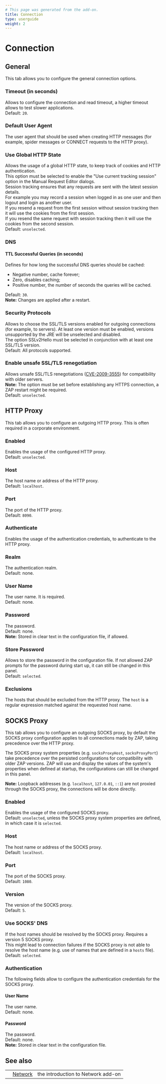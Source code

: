 ```yaml
---
# This page was generated from the add-on.
title: Connection
type: userguide
weight: 2
---
```


# Connection

## General

This tab allows you to configure the general connection options.

### Timeout (in seconds)

Allows to configure the connection and read timeout, a higher timeout allows to test slower applications.   
Default: `20`.

### Default User Agent

The user agent that should be used when creating HTTP messages (for example, spider messages or CONNECT requests to the HTTP proxy).

### Use Global HTTP State

Allows the usage of a global HTTP state, to keep track of cookies and HTTP authentication.  
This option must be selected to enable the "Use current tracking session" option in the Manual Request Editor dialogs.  
Session tracking ensures that any requests are sent with the latest session details.  
For example you may record a session when logged in as one user and then logout and login as another user.  
If you resend a request from the first session without session tracking then it will use the cookies from the first session.  
If you resend the same request with session tracking then it will use the cookies from the second session.   
Default: `unselected`.

### DNS

#### TTL Successful Queries (in seconds)

Defines for how long the successful DNS queries should be cached:

* Negative number, cache forever;
* Zero, disables caching;
* Positive number, the number of seconds the queries will be cached.


Default: `30`.   
**Note:** Changes are applied after a restart.

### Security Protocols

Allows to choose the SSL/TLS versions enabled for outgoing connections (for example, to servers). At least one version must be enabled, versions unsupported by the JRE will be unselected and disabled.   
The option SSLv2Hello must be selected in conjunction with at least one SSL/TLS version.   
Default: All protocols supported.

### Enable unsafe SSL/TLS renegotiation

Allows unsafe SSL/TLS renegotiations ([CVE-2009-3555](https://www.cve.org/CVERecord?id=CVE-2009-3555)) for compatibility with older servers.  
**Note:** The option must be set before establishing any HTTPS connection, a ZAP restart might be required.   
Default: `unselected`.

## HTTP Proxy

This tab allows you to configure an outgoing HTTP proxy. This is often required in a corporate environment.

### Enabled

Enables the usage of the configured HTTP proxy.   
Default: `unselected`.

### Host

The host name or address of the HTTP proxy.   
Default: `localhost`.

### Port

The port of the HTTP proxy.   
Default: `8090`.

### Authenticate

Enables the usage of the authentication credentials, to authenticate to the HTTP proxy.

### Realm

The authentication realm.   
Default: none.

### User Name

The user name. It is required.   
Default: none.

### Password

The password.   
Default: none.   
**Note:** Stored in clear text in the configuration file, if allowed.

### Store Password

Allows to store the password in the configuration file. If not allowed ZAP prompts for the password during start up, it can still be changed in this panel.   
Default: `selected`.

### Exclusions

The hosts that should be excluded from the HTTP proxy. The `host` is a regular expression matched against the requested host name.

## SOCKS Proxy

This tab allows you to configure an outgoing SOCKS proxy, by default the SOCKS proxy configuration applies to all connections made by ZAP, taking precedence over the HTTP proxy.

The SOCKS proxy system properties (e.g. `socksProxyHost`, `socksProxyPort`) take precedence over the persisted
configurations for compatibility with older ZAP versions. ZAP will use and display the values of the system's properties when defined at
startup, the configurations can still be changed in this panel.

**Note:** Loopback addresses (e.g. `localhost`, `127.0.01`, `::1`) are not proxied through
the SOCKS proxy, the connections will be done directly.

### Enabled

Enables the usage of the configured SOCKS proxy.   
Default: `unselected`, unless the SOCKS proxy system properties are defined, in which case it is `selected`.

### Host

The host name or address of the SOCKS proxy.   
Default: `localhost`.

### Port

The port of the SOCKS proxy.   
Default: `1080`.

### Version

The version of the SOCKS proxy.   
Default: `5`.

### Use SOCKS' DNS

If the host names should be resolved by the SOCKS proxy. Requires a version 5 SOCKS proxy.   
This might lead to connection failures if the SOCKS proxy is not able to resolve the host name (e.g. use of names that are defined in a `hosts` file).   
Default: `selected`.

### Authentication

The following fields allow to configure the authentication credentials for the SOCKS proxy.

#### User Name

The user name.   
Default: none.

#### Password

The password.   
Default: none.   
**Note:** Stored in clear text in the configuration file.

## See also

|   |                                          |                                    |
|---|------------------------------------------|------------------------------------|
|   | [Network](/docs/desktop/addons/network/) | the introduction to Network add-on |

